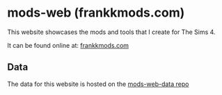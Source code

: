 # mods-web (frankkmods.com)

This website showcases the mods and tools that I create for The Sims 4.

It can be found online at: [frankkmods.com](https://frankkmods.com)

## Data

The data for this website is hosted on the [mods-web-data repo](https://github.com/frankkulak/mods-web-data)
